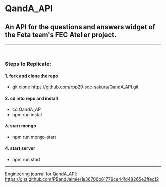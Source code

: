# QandA_API
## An API for the questions and answers widget of the Feta team's FEC Atelier project.

---
<br>

### Steps to Replicate:

#### 1. fork and clone the repo
- git clone https://github.com/rpp29-sdc-sakura/QandA_API.git

#### 2. cd into repo and install
- cd QandA_API
- npm run install

#### 3. start mongo
- npm run mongo-start

#### 4. start server
- npm run start
---
Engineering journal for QandA_API:  https://gist.github.com/PBandJaimie/1e36706b81779ce44fd48265e3ffec12



